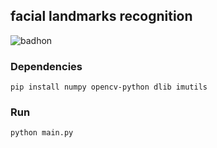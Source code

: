 ## facial landmarks recognition 


![badhon](https://user-images.githubusercontent.com/111107434/206970099-7757afbc-5f8f-4a50-a080-e65b3c0a8ff2.png)


### Dependencies 
`pip install numpy opencv-python dlib imutils`

### Run
`python main.py`
